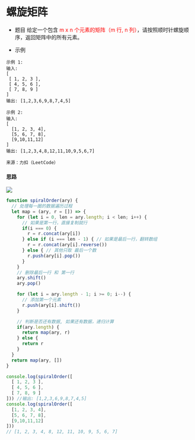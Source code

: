 # 螺旋矩阵

- 题目
给定一个包含 <font color=red> m x n 个元素的矩阵（m 行, n 列）</font>，请按照顺时针螺旋顺序，返回矩阵中的所有元素。

- 示例
```
示例 1:
输入:
[
 [ 1, 2, 3 ],
 [ 4, 5, 6 ],
 [ 7, 8, 9 ]
]
输出: [1,2,3,6,9,8,7,4,5]

示例 2:
输入:
[
  [1, 2, 3, 4],
  [5, 6, 7, 8],
  [9,10,11,12]
]
输出: [1,2,3,4,8,12,11,10,9,5,6,7]

来源：力扣（LeetCode）
```

#### 思路

<img src="https://upload-images.jianshu.io/upload_images/13129256-a395fe953c2bb62a.png?imageMogr2/auto-orient/strip%7CimageView2/2/w/1240"/>

```js
function spiralOrder(ary) {
  // 处理每一圈的数据遍历过程
  let map = (ary, r = []) => {
    for (let i = 0, len = ary.length; i < len; i++) {
      // 如果是第一行，直接复制就行
      if(i === 0) {
        r = r.concat(ary[i])
      } else if (i === len - 1) { // 如果是最后一行，翻转数组
        r = r.concat(ary[i].reverse())
      } else { // 其他只取 最后一个数
        r.push(ary[i].pop())
      }
    }
    // 删除最后一行 和 第一行
    ary.shift()
    ary.pop()

    for (let i = ary.length - 1; i >= 0; i--) {
      // 添加第一个元素
      r.push(ary[i].shift())
    }

    // 判断是否还有数据, 如果还有数据，递归计算
    if(ary.length) {
      return map(ary, r)
    } else {
      return r
    }
  }
  return map(ary, [])
}

console.log(spiralOrder([
  [ 1, 2, 3 ],
  [ 4, 5, 6 ],
  [ 7, 8, 9 ]
])) //输出: [1,2,3,6,9,8,7,4,5]
console.log(spiralOrder([
  [1, 2, 3, 4],
  [5, 6, 7, 8],
  [9,10,11,12]
]))
// [1, 2, 3, 4, 8, 12, 11, 10, 9, 5, 6, 7]
```
